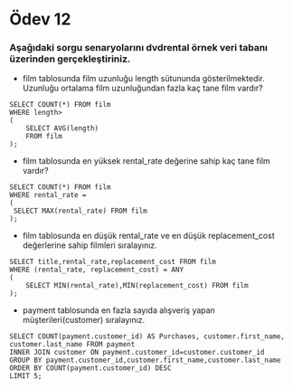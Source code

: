 # Ödev 12
### Aşağıdaki sorgu senaryolarını dvdrental örnek veri tabanı üzerinden gerçekleştiriniz.

- film tablosunda film uzunluğu length sütununda gösterilmektedir. Uzunluğu ortalama film uzunluğundan fazla kaç tane film vardır?
```
SELECT COUNT(*) FROM film
WHERE length> 
(
	SELECT AVG(length) 
	FROM film
);
```
- film tablosunda en yüksek rental_rate değerine sahip kaç tane film vardır?
```
SELECT COUNT(*) FROM film
WHERE rental_rate = 
(
 SELECT MAX(rental_rate) FROM film
);

```
- film tablosunda en düşük rental_rate ve en düşük replacement_cost değerlerine sahip filmleri sıralayınız.
```
SELECT title,rental_rate,replacement_cost FROM film
WHERE (rental_rate, replacement_cost) = ANY 
(
	SELECT MIN(rental_rate),MIN(replacement_cost) FROM film
);
```
- payment tablosunda en fazla sayıda alışveriş yapan müşterileri(customer) sıralayınız.
```
SELECT COUNT(payment.customer_id) AS Purchases, customer.first_name, customer.last_name FROM payment
INNER JOIN customer ON payment.customer_id=customer.customer_id
GROUP BY payment.customer_id,customer.first_name,customer.last_name
ORDER BY COUNT(payment.customer_id) DESC
LIMIT 5;
```